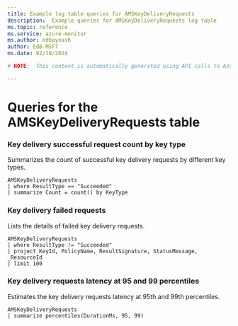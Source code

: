 ```yaml
---
title: Example log table queries for AMSKeyDeliveryRequests
description:  Example queries for AMSKeyDeliveryRequests log table
ms.topic: reference
ms.service: azure-monitor
ms.author: edbaynash
author: EdB-MSFT
ms.date: 02/18/2024

# NOTE:  This content is automatically generated using API calls to Azure. Any edits made on these files will be overwritten in the next run of the script. 

---
```


# Queries for the AMSKeyDeliveryRequests table


### Key delivery successful request count by key type  


Summarizes the count of successful key delivery requests by different key types.  

```query
AMSKeyDeliveryRequests
| where ResultType == "Succeeded"
| summarize Count = count() by KeyType
```



### Key delivery failed requests  


Lists the details of failed key delivery requests.  

```query
AMSKeyDeliveryRequests
| where ResultType != "Succeeded"
| project KeyId, PolicyName, ResultSignature, StatusMessage, _ResourceId
| limit 100
```



### Key delivery requests latency at 95 and 99 percentiles  


Estimates the key delivery requests latency at 95th and 99th percentiles.  

```query
AMSKeyDeliveryRequests
| summarize percentiles(DurationMs, 95, 99)
```

